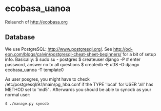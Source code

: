 ecobasa_uanoa
=============

Relaunch of http://ecobasa.org


Database
--------

We use PostgreSQL: http://www.postgresql.org/.
See http://od-eon.com/blogs/calvin/postgresql-cheat-sheet-beginners/
for a bit of setup info. Basically:
	$ sudo su - postgres
	$ createuser django -P # enter password, answer no to all questions
	$ createdb -E utf8 -O django ecobasa_uanoa -T template0

As user posgres, you might have to check /etc/postgresql/9.1/main/pg_hba.conf
if the TYPE 'local' for USER 'all' has METHOD set to 'md5' . Afterwards you
should be able to syncdb as your normal user:

	$ ./manage.py syncdb
